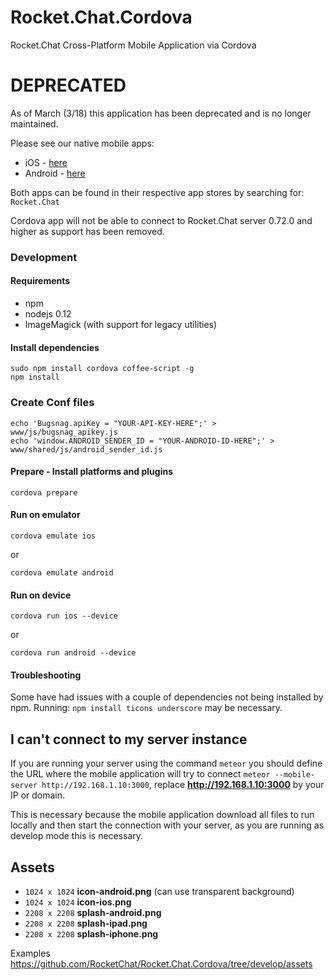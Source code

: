 # Rocket.Chat.Cordova
Rocket.Chat Cross-Platform Mobile Application via Cordova

# DEPRECATED
As of March (3/18) this application has been deprecated and is no longer maintained. 

Please see our native mobile apps:
- iOS - [here](https://github.com/RocketChat/Rocket.Chat.iOS)
- Android - [here](https://github.com/RocketChat/Rocket.Chat.Android)

Both apps can be found in their respective app stores by searching for: `Rocket.Chat`

Cordova app will not be able to connect to Rocket.Chat server 0.72.0 and higher as support has been removed.



### Development

#### Requirements
 * npm
 * nodejs 0.12
 * ImageMagick (with support for legacy utilities)

#### Install dependencies
```shell
sudo npm install cordova coffee-script -g
npm install
```

### Create Conf files
```
echo 'Bugsnag.apiKey = "YOUR-API-KEY-HERE";' > www/js/bugsnag_apikey.js
echo 'window.ANDROID_SENDER_ID = "YOUR-ANDROID-ID-HERE";' > www/shared/js/android_sender_id.js
```

#### Prepare - Install platforms and plugins
```shell
cordova prepare
```

#### Run on emulator
```shell
cordova emulate ios
```
or
```shell
cordova emulate android
```

#### Run on device
```shell
cordova run ios --device
```
or
```shell
cordova run android --device
```

#### Troubleshooting

Some have had issues with a couple of dependencies not being installed by npm.
Running: `npm install ticons underscore` may be necessary.

## I can't connect to my server instance
If you are running your server using the command `meteor` you should define the URL where the mobile application will try to connect `meteor --mobile-server http://192.168.1.10:3000`, replace **http://192.168.1.10:3000** by your IP or domain.

This is necessary because the mobile application download all files to run locally and then start the connection with your server, as you are running as develop mode this is necessary.


## Assets
- `1024 x 1024` **icon-android.png** (can use transparent background)
- `1024 x 1024` **icon-ios.png**
- `2208 x 2208` **splash-android.png**
- `2208 x 2208` **splash-ipad.png**
- `2208 x 2208` **splash-iphone.png**

Examples https://github.com/RocketChat/Rocket.Chat.Cordova/tree/develop/assets
